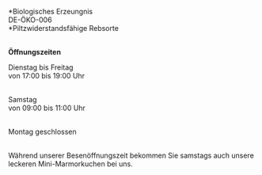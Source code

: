 \*Biologisches Erzeungnis  
DE-ÖKO-006  
\*Piltzwiderstandsfähige Rebsorte
<br><br>

**Öffnungszeiten**

Dienstag bis Freitag  
von 17:00 bis 19:00 Uhr  
<br>

Samstag  
von 09:00 bis 11:00 Uhr  
<br>

Montag geschlossen  
<br>

Während unserer Besenöffnungszeit bekommen Sie samstags auch unsere leckeren Mini-Marmorkuchen bei uns.
